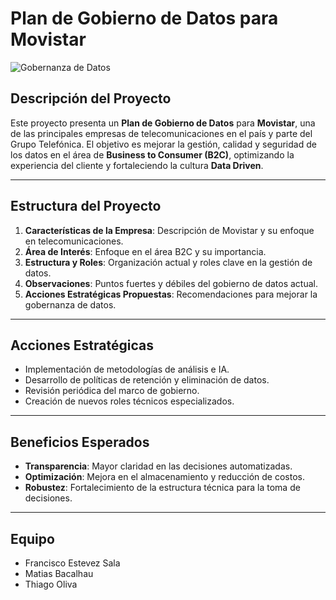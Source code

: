 # Plan de Gobierno de Datos para Movistar

![Gobernanza de Datos](https://img.shields.io/badge/Gobernanza%20de%20Datos-Data%20Driven-green)

## Descripción del Proyecto

Este proyecto presenta un **Plan de Gobierno de Datos** para **Movistar**, una de las principales empresas de telecomunicaciones en el país y parte del Grupo Telefónica. El objetivo es mejorar la gestión, calidad y seguridad de los datos en el área de **Business to Consumer (B2C)**, optimizando la experiencia del cliente y fortaleciendo la cultura **Data Driven**.

---

## Estructura del Proyecto

1. **Características de la Empresa**: Descripción de Movistar y su enfoque en telecomunicaciones.
2. **Área de Interés**: Enfoque en el área B2C y su importancia.
3. **Estructura y Roles**: Organización actual y roles clave en la gestión de datos.
4. **Observaciones**: Puntos fuertes y débiles del gobierno de datos actual.
5. **Acciones Estratégicas Propuestas**: Recomendaciones para mejorar la gobernanza de datos.

---

## Acciones Estratégicas

- Implementación de metodologías de análisis e IA.
- Desarrollo de políticas de retención y eliminación de datos.
- Revisión periódica del marco de gobierno.
- Creación de nuevos roles técnicos especializados.

---

## Beneficios Esperados

- **Transparencia**: Mayor claridad en las decisiones automatizadas.
- **Optimización**: Mejora en el almacenamiento y reducción de costos.
- **Robustez**: Fortalecimiento de la estructura técnica para la toma de decisiones.

---
## Equipo
- Francisco Estevez Sala
- Matias Bacalhau
- Thiago Oliva

